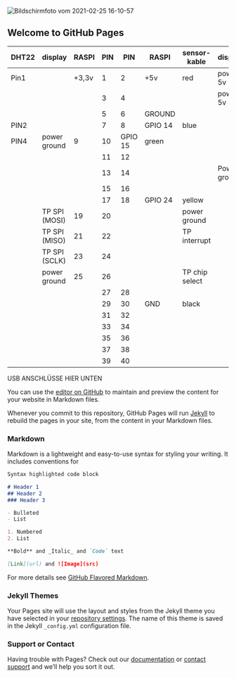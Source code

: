 ![Bildschirmfoto vom 2021-02-25 16-10-57](https://user-images.githubusercontent.com/3499600/110813915-3e29f680-8289-11eb-83f7-f701e3ab167c.png)


## Welcome to GitHub Pages
DHT22|display|RASPI|PIN | PIN | RASPI | sensor-kable|display
|----|------|-----|-----|-----|-------|-------------|----------
|Pin1|      |+3,3v|1    |2    | +5v   | red         | power 5v
|    |      |     |3    |4    |       |             | power 5v
|    |      |      |5    |6    |GROUND |             |
|PIN2|      |     |7    |8  | GPIO 14   | blue       |
|PIN4|power ground|9    |10 | GPIO 15 | green |
|    |      |     |11   |12|    |      |
|    |      |     |13   | 14|        |     | Power ground
|    |      |     |15   | 16| | |
|    |      |     |17   | 18 | GPIO 24| yellow      |
|    |TP SPI (MOSI)|19  | 20 |       |                | power ground
|    |TP SPI (MISO)|21 | 22|        |     | TP interrupt
|    |TP SPI (SCLK)|23 | 24|        |     | 
|    |power ground|25 | 26 |       |     | TP chip select
|    |       |    |27 | 28| | |
|    |       |    |29 | 30 | GND |black|
|    |       |    |31 | 32| | |
|    |       |    |33 | 34| | |
|    |       |    |35 | 36| | |
|    |       |    |37 | 38| | |
|    |       |    |39 | 40| | |
USB ANSCHLÜSSE HIER UNTEN



You can use the [editor on GitHub](https://github.com/CGreweling/forSCHU/edit/gh-pages/index.md) to maintain and preview the content for your website in Markdown files.

Whenever you commit to this repository, GitHub Pages will run [Jekyll](https://jekyllrb.com/) to rebuild the pages in your site, from the content in your Markdown files.

### Markdown

Markdown is a lightweight and easy-to-use syntax for styling your writing. It includes conventions for

```markdown
Syntax highlighted code block

# Header 1
## Header 2
### Header 3

- Bulleted
- List

1. Numbered
2. List

**Bold** and _Italic_ and `Code` text

[Link](url) and ![Image](src)
```

For more details see [GitHub Flavored Markdown](https://guides.github.com/features/mastering-markdown/).

### Jekyll Themes

Your Pages site will use the layout and styles from the Jekyll theme you have selected in your [repository settings](https://github.com/CGreweling/forSCHU/settings). The name of this theme is saved in the Jekyll `_config.yml` configuration file.

### Support or Contact

Having trouble with Pages? Check out our [documentation](https://docs.github.com/categories/github-pages-basics/) or [contact support](https://support.github.com/contact) and we’ll help you sort it out.
